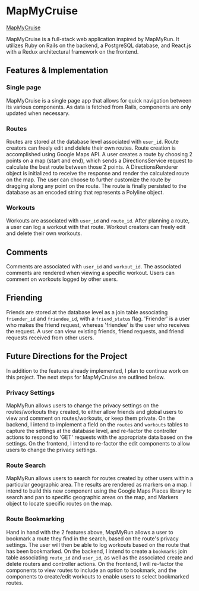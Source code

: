 # MapMyCruise

[MapMyCruise](http://mapmycruise.herokuapp.com)

MapMyCruise is a full-stack web application inspired by MapMyRun. It utilizes Ruby on Rails on the backend, a PostgreSQL database, and React.js with a Redux architectural framework on the frontend.

## Features & Implementation

### Single page

MapMyCruise is a single page app that allows for quick navigation between its various components. As data is fetched from Rails, components are only updated when necessary.

### Routes

Routes are stored at the database level associated with `user_id`. Route creators can freely edit and delete their own routes. Route creation is accomplished using Google Maps API. A user creates a route by choosing 2 points on a map (start and end), which sends a DirectionsService request to calculate the best route between those 2 points. A DirectionsRenderer object is initialized to receive the response and render the calculated route on the map. The user can choose to further customize the route by dragging along any point on the route. The route is finally persisted to the database as an encoded string that represents a Polyline object.

### Workouts

Workouts are associated with `user_id` and `route_id`. After planning a route, a user can log a workout with that route. Workout creators can freely edit and delete their own workouts.

## Comments

Comments are associated with `user_id` and `workout_id`. The associated comments are rendered when viewing a specific workout. Users can comment on workouts logged by other users.

## Friending

Friends are stored at the database level as a join table associating `friender_id` and `friendee_id`, with a `friend_status` flag. 'Friender' is a user who makes the friend request, whereas 'friendee' is the user who receives the request. A user can view existing friends, friend requests, and friend requests received from other users.

## Future Directions for the Project

In addition to the features already implemented, I plan to continue work on this project.  The next steps for MapMyCruise are outlined below.

### Privacy Settings

MapMyRun allows users to change the privacy settings on the routes/workouts they created, to either allow friends and global users to view and comment on routes/workouts, or keep them private. On the backend, I intend to implement a field on the `routes` and `workouts` tables to capture the settings at the database level, and re-factor the controller actions to respond to 'GET' requests with the appropriate data based on the settings. On the frontend, I intend to re-factor the edit components to allow users to change the privacy settings.

### Route Search

MapMyRun allows users to search for routes created by other users within a particular geographic area. The results are rendered as markers on a map. I intend to build this new component using the Google Maps Places library to search and pan to specific geographic areas on the map, and Markers object to locate specific routes on the map.

### Route Bookmarking

Hand in hand with the 2 features above, MapMyRun allows a user to bookmark a route they find in the search, based on the route's privacy settings. The user will then be able to log workouts based on the route that has been bookmarked. On the backend, I intend to create a `bookmarks` join table associating `route_id` and `user_id`, as well as the associated create and delete routers and controller actions. On the frontend, I will re-factor the components to view routes to include an option to bookmark, and the components to create/edit workouts to enable users to select bookmarked routes.
